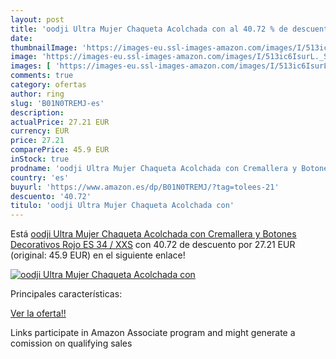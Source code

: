 ```yaml
---
layout: post
title: 'oodji Ultra Mujer Chaqueta Acolchada con al 40.72 % de descuento'
date: 
thumbnailImage: 'https://images-eu.ssl-images-amazon.com/images/I/513ic6IsurL._SL200_.jpg'
image: 'https://images-eu.ssl-images-amazon.com/images/I/513ic6IsurL._SL200_.jpg'
images: [ 'https://images-eu.ssl-images-amazon.com/images/I/513ic6IsurL._SL200_.jpg' ]
comments: true
category: ofertas
author: ring
slug: 'B01N0TREMJ-es'
description:
actualPrice: 27.21 EUR
currency: EUR
price: 27.21
comparePrice: 45.9 EUR
inStock: true
prodname: 'oodji Ultra Mujer Chaqueta Acolchada con Cremallera y Botones Decorativos  Rojo  ES 34 / XXS'
country: 'es'
buyurl: 'https://www.amazon.es/dp/B01N0TREMJ/?tag=tolees-21'
descuento: '40.72'
titulo: 'oodji Ultra Mujer Chaqueta Acolchada con'
---
```


Está [oodji Ultra Mujer Chaqueta Acolchada con Cremallera y Botones Decorativos  Rojo  ES 34 / XXS](https://www.amazon.es/dp/B01N0TREMJ/?tag=tolees-21) con 40.72 de descuento por 27.21 EUR (original: 45.9 EUR) en el siguiente enlace!

[![oodji Ultra Mujer Chaqueta Acolchada con](https://images-eu.ssl-images-amazon.com/images/I/513ic6IsurL._SL200_.jpg)](https://www.amazon.es/dp/B01N0TREMJ/?tag=tolees-21)

Principales características:


[Ver la oferta!!](https://www.amazon.es/dp/B01N0TREMJ/?tag=tolees-21)

Links participate in Amazon Associate program and might generate a comission on qualifying sales


